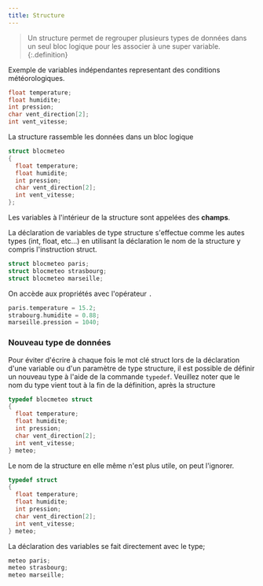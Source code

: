 ```yaml
---
title: Structure
---
```


>Un structure permet de regrouper plusieurs types de données dans un seul bloc logique pour les associer à une super variable.
{:.definition}

Exemple de variables indépendantes representant des conditions météorologiques.

```C
float temperature;
float humidite;
int pression;
char vent_direction[2];
int vent_vitesse;
```

La structure rassemble les données dans un bloc logique

```C
struct blocmeteo
{
  float temperature;
  float humidite;
  int pression;
  char vent_direction[2];
  int vent_vitesse;
};
```

Les variables à l'intérieur de la structure sont appelées des **champs**.

La déclaration de variables de type structure s'effectue comme les autes types (int, float, etc...) en utilisant la déclaration le nom de la structure y compris l'instruction struct.

```C
struct blocmeteo paris;
struct blocmeteo strasbourg;
struct blocmeteo marseille;
```

On accède aux propriétés avec l'opérateur `.`

```C
paris.temperature = 15.2;
strabourg.humidite = 0.88;
marseille.pression = 1040;
```

### Nouveau type de données

Pour éviter d'écrire à chaque fois le mot clé struct lors de la déclaration d'une variable ou d'un paramètre de type structure, il est possible de définir un nouveau type à l'aide de la commande `typedef`. Veuillez noter que le nom du type vient tout à la fin de la définition, après la structure

```C
typedef blocmeteo struct
{
  float temperature;
  float humidite;
  int pression;
  char vent_direction[2];
  int vent_vitesse;
} meteo;
```

Le nom de la structure en elle même n'est plus utile, on peut l'ignorer.

```C
typedef struct
{
  float temperature;
  float humidite;
  int pression;
  char vent_direction[2];
  int vent_vitesse;
} meteo;
```

La déclaration des variables se fait directement avec le type;

```C
meteo paris;
meteo strasbourg;
meteo marseille;
```
